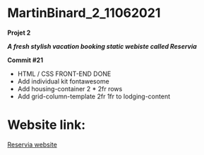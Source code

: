 # MartinBinard_2_11062021
**Projet 2**

***A fresh stylish vacation booking static webiste called Reservia***

**Commit #21**

* HTML / CSS FRONT-END DONE
* Add individual kit fontawesome
* Add housing-container 2 * 2fr rows
* Add grid-column-template 2fr 1fr to lodging-content

# Website link:

[Reservia website](https://martinbinard.github.io/MartinBinard_2_11062021/)